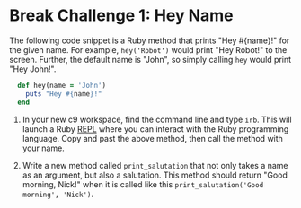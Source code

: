 # Break Challenge 1: Hey Name

The following code snippet is a Ruby method that prints "Hey #{name}!" for the given name. For example, ```hey('Robot')``` would print "Hey Robot!" to the screen. Further, the default name is "John", so simply calling ```hey``` would print "Hey John!".

```ruby
  def hey(name = 'John')
    puts "Hey #{name}!"
  end
```

1. In your new c9 workspace, find the command line and type ```irb```.  This will launch a Ruby [REPL](https://en.wikipedia.org/wiki/Read%E2%80%93eval%E2%80%93print_loop) where you can interact with the Ruby programming language.  Copy and past the above method, then call the method with your name.

2. Write a new method called ```print_salutation``` that not only takes a name as an argument, but also a salutation. This method should return "Good morning, Nick!" when it is called like this ```print_salutation('Good morning', 'Nick')```.
